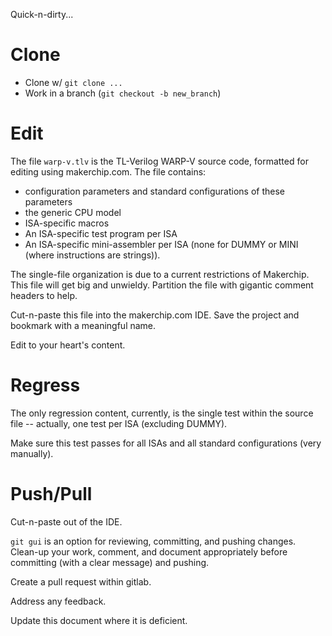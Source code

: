 Quick-n-dirty...

# Clone

- Clone w/ `git clone ...`
- Work in a branch (`git checkout -b new_branch`)

# Edit

The file `warp-v.tlv` is the TL-Verilog WARP-V source code, formatted for editing using makerchip.com. The file contains:
- configuration parameters and standard configurations of these parameters
- the generic CPU model
- ISA-specific macros
- An ISA-specific test program per ISA
- An ISA-specific mini-assembler per ISA (none for DUMMY or MINI (where instructions are strings)).

The single-file organization is due to a current restrictions of Makerchip. This file will get big and unwieldy. Partition the
file with gigantic comment headers to help.

Cut-n-paste this file into the makerchip.com IDE. Save the project and bookmark with a meaningful name.

Edit to your heart's content.

# Regress

The only regression content, currently, is the single test within the source file -- actually, one test per ISA (excluding DUMMY).

Make sure this test passes for all ISAs and all standard configurations (very manually).

# Push/Pull

Cut-n-paste out of the IDE.

`git gui` is an option for reviewing, committing, and pushing changes. Clean-up your work, comment, and
document appropriately before committing (with a clear message) and pushing.

Create a pull request within gitlab.

Address any feedback.

Update this document where it is deficient.
